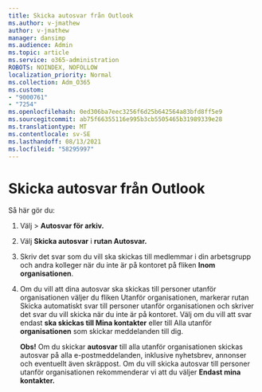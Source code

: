 ```yaml
---
title: Skicka autosvar från Outlook
ms.author: v-jmathew
author: v-jmathew
manager: dansimp
ms.audience: Admin
ms.topic: article
ms.service: o365-administration
ROBOTS: NOINDEX, NOFOLLOW
localization_priority: Normal
ms.collection: Adm_O365
ms.custom:
- "9000761"
- "7254"
ms.openlocfilehash: 0ed306ba7eec3256f6d25b642564a83bfd8ff5e9
ms.sourcegitcommit: ab75f66355116e995b3cb5505465b31989339e28
ms.translationtype: MT
ms.contentlocale: sv-SE
ms.lasthandoff: 08/13/2021
ms.locfileid: "58295997"
---
```

# <a name="send-automatic-replies-from-outlook"></a>Skicka autosvar från Outlook

Så här gör du:

1. Välj   >  **Autosvar för arkiv.**
2. Välj **Skicka autosvar** i **rutan Autosvar.**
3. Skriv det svar som du vill ska skickas till medlemmar i din arbetsgrupp och andra kolleger när du inte är på kontoret på fliken **Inom organisationen**.
4. Om du vill att dina autosvar ska skickas till personer utanför  organisationen väljer du  fliken Utanför organisationen, markerar rutan Skicka automatiskt svar till personer utanför organisationen och skriver det svar du vill skicka när du inte är på kontoret. Välj om du vill att svar endast **ska skickas till Mina kontakter** eller till Alla utanför **organisationen** som skickar meddelanden till dig.

    **Obs!** Om du skickar **autosvar** till alla utanför organisationen skickas autosvar på alla e-postmeddelanden, inklusive nyhetsbrev, annonser och eventuellt även skräppost. Om du vill skicka autosvar till personer utanför organisationen rekommenderar vi att du väljer **Endast mina kontakter.**
